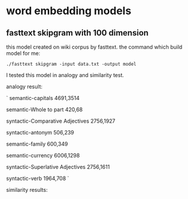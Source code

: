 # word embedding models

## fasttext skipgram with 100 dimension 

this model created on wiki corpus by fasttext. the command which build model for me:

`./fasttext skipgram -input data.txt -output model`

I tested this model in analogy and similarity test.

analogy result:

`
semantic-capitals 4691,3514

semantic-Whole to part 420,68

syntactic-Comparative Adjectives 2756,1927

syntactic-antonym 506,239

semantic-family 600,349

semantic-currency 6006,1298

syntactic-Superlative Adjectives 2756,1611

syntactic-verb 1964,708
`

similarity results:

